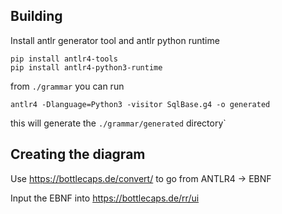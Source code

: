 ## Building

Install antlr generator tool and antlr python runtime
```
pip install antlr4-tools
pip install antlr4-python3-runtime
```

from `./grammar` you can run 
```
antlr4 -Dlanguage=Python3 -visitor SqlBase.g4 -o generated
```

this will generate the `./grammar/generated` directory`

## Creating the diagram
Use https://bottlecaps.de/convert/ to go from ANTLR4 -> EBNF

Input the EBNF into https://bottlecaps.de/rr/ui
